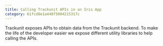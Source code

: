 ```yaml
---
title: Calling Trackunit APIs in an Iris App
category: 61fcd8e1a448f5004215317c
---
```



Trackunit exposes APIs to obtain data from the Trackunit backend. To make the life of the developer easier we expose different utility libraries to help calling the APIs.

